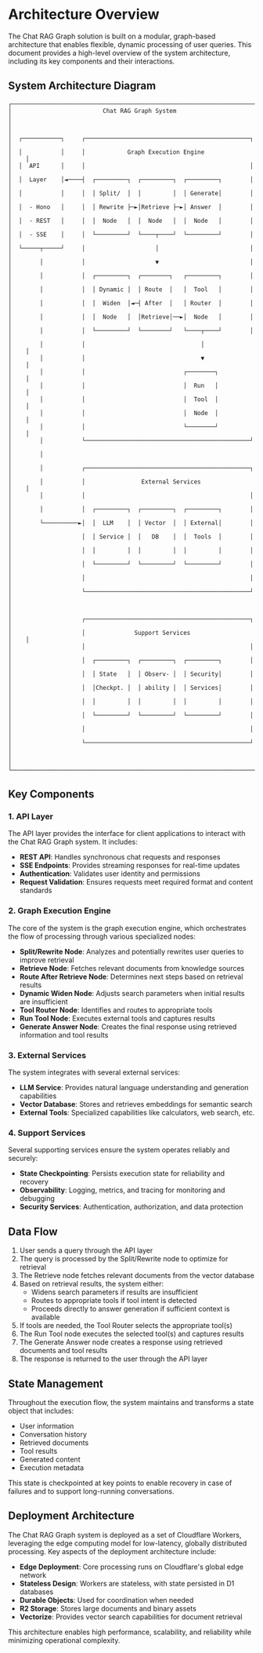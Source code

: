 # Architecture Overview

The Chat RAG Graph solution is built on a modular, graph-based architecture that enables flexible, dynamic processing of user queries. This document provides a high-level overview of the system architecture, including its key components and their interactions.

## System Architecture Diagram

```
┌─────────────────────────────────────────────────────────────────────────┐
│                          Chat RAG Graph System                           │
│                                                                         │
│  ┌───────────┐     ┌───────────────────────────────────────────────┐    │
│  │           │     │            Graph Execution Engine              │    │
│  │  API      │     │                                               │    │
│  │  Layer    │◄────┤  ┌─────────┐  ┌─────────┐  ┌─────────┐        │    │
│  │           │     │  │ Split/  │  │         │  │ Generate│        │    │
│  │  - Hono   │     │  │ Rewrite ├─►│Retrieve ├─►│ Answer  │        │    │
│  │  - REST   │     │  │  Node   │  │  Node   │  │  Node   │        │    │
│  │  - SSE    │     │  └─────────┘  └────┬────┘  └─────────┘        │    │
│  └─────┬─────┘     │                    │                          │    │
│        │           │                    ▼                          │    │
│        │           │  ┌─────────┐  ┌────────┐   ┌─────────┐        │    │
│        │           │  │ Dynamic │  │ Route  │   │  Tool   │        │    │
│        │           │  │  Widen  │◄─┤ After  │   │ Router  │        │    │
│        │           │  │  Node   │  │Retrieve│──►│  Node   │        │    │
│        │           │  └─────────┘  └────────┘   └────┬────┘        │    │
│        │           │                                 │              │    │
│        │           │                                 ▼              │    │
│        │           │                            ┌────────┐          │    │
│        │           │                            │  Run   │          │    │
│        │           │                            │  Tool  │          │    │
│        │           │                            │  Node  │          │    │
│        │           │                            └────────┘          │    │
│        │           └───────────────────────────────────────────────┘    │
│        │                                                                 │
│        │           ┌───────────────────────────────────────────────┐    │
│        │           │                External Services               │    │
│        │           │                                               │    │
│        │           │  ┌─────────┐  ┌─────────┐  ┌─────────┐        │    │
│        └──────────►│  │  LLM    │  │ Vector  │  │ External│        │    │
│                    │  │ Service │  │   DB    │  │  Tools  │        │    │
│                    │  │         │  │         │  │         │        │    │
│                    │  └─────────┘  └─────────┘  └─────────┘        │    │
│                    │                                               │    │
│                    └───────────────────────────────────────────────┘    │
│                                                                         │
│                    ┌───────────────────────────────────────────────┐    │
│                    │              Support Services                  │    │
│                    │                                               │    │
│                    │  ┌─────────┐  ┌─────────┐  ┌─────────┐        │    │
│                    │  │ State   │  │ Observ- │  │ Security│        │    │
│                    │  │Checkpt. │  │ ability │  │ Services│        │    │
│                    │  │         │  │         │  │         │        │    │
│                    │  └─────────┘  └─────────┘  └─────────┘        │    │
│                    │                                               │    │
│                    └───────────────────────────────────────────────┘    │
│                                                                         │
└─────────────────────────────────────────────────────────────────────────┘
```

## Key Components

### 1. API Layer

The API layer provides the interface for client applications to interact with the Chat RAG Graph system. It includes:

- **REST API**: Handles synchronous chat requests and responses
- **SSE Endpoints**: Provides streaming responses for real-time updates
- **Authentication**: Validates user identity and permissions
- **Request Validation**: Ensures requests meet required format and content standards

### 2. Graph Execution Engine

The core of the system is the graph execution engine, which orchestrates the flow of processing through various specialized nodes:

- **Split/Rewrite Node**: Analyzes and potentially rewrites user queries to improve retrieval
- **Retrieve Node**: Fetches relevant documents from knowledge sources
- **Route After Retrieve Node**: Determines next steps based on retrieval results
- **Dynamic Widen Node**: Adjusts search parameters when initial results are insufficient
- **Tool Router Node**: Identifies and routes to appropriate tools
- **Run Tool Node**: Executes external tools and captures results
- **Generate Answer Node**: Creates the final response using retrieved information and tool results

### 3. External Services

The system integrates with several external services:

- **LLM Service**: Provides natural language understanding and generation capabilities
- **Vector Database**: Stores and retrieves embeddings for semantic search
- **External Tools**: Specialized capabilities like calculators, web search, etc.

### 4. Support Services

Several supporting services ensure the system operates reliably and securely:

- **State Checkpointing**: Persists execution state for reliability and recovery
- **Observability**: Logging, metrics, and tracing for monitoring and debugging
- **Security Services**: Authentication, authorization, and data protection

## Data Flow

1. User sends a query through the API layer
2. The query is processed by the Split/Rewrite node to optimize for retrieval
3. The Retrieve node fetches relevant documents from the vector database
4. Based on retrieval results, the system either:
   - Widens search parameters if results are insufficient
   - Routes to appropriate tools if tool intent is detected
   - Proceeds directly to answer generation if sufficient context is available
5. If tools are needed, the Tool Router selects the appropriate tool(s)
6. The Run Tool node executes the selected tool(s) and captures results
7. The Generate Answer node creates a response using retrieved documents and tool results
8. The response is returned to the user through the API layer

## State Management

Throughout the execution flow, the system maintains and transforms a state object that includes:

- User information
- Conversation history
- Retrieved documents
- Tool results
- Generated content
- Execution metadata

This state is checkpointed at key points to enable recovery in case of failures and to support long-running conversations.

## Deployment Architecture

The Chat RAG Graph system is deployed as a set of Cloudflare Workers, leveraging the edge computing model for low-latency, globally distributed processing. Key aspects of the deployment architecture include:

- **Edge Deployment**: Core processing runs on Cloudflare's global edge network
- **Stateless Design**: Workers are stateless, with state persisted in D1 databases
- **Durable Objects**: Used for coordination when needed
- **R2 Storage**: Stores large documents and binary assets
- **Vectorize**: Provides vector search capabilities for document retrieval

This architecture enables high performance, scalability, and reliability while minimizing operational complexity.